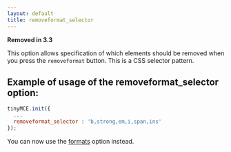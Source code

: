 ```yaml
---
layout: default
title: removeformat_selector
---
```


**Removed in 3.3**

This option allows specification of which elements should be removed when you press the `removeformat` button. This is a CSS selector pattern.

## Example of usage of the removeformat_selector option:

```js
tinyMCE.init({
  ...
  removeformat_selector : 'b,strong,em,i,span,ins'
});
```

You can now use the [formats](https://www.tiny.cloud/docs-3x/reference/configuration/Configuration3x@formats/) option instead.
